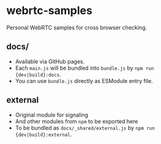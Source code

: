 # webrtc-samples

Personal WebRTC samples for cross browser checking.

## docs/

- Available via GitHub pages.
- Each `main.js` will be bundled into `bundle.js` by `npm run {dev|build}:docs`.
- You can use `bundle.js` directly as ESModule entry file.

## external

- Original module for signaling
- And other modules from `npm` to be exported here
- To be bundled as `docs/_shared/external.js` by `npm run {dev|build}:external`.
